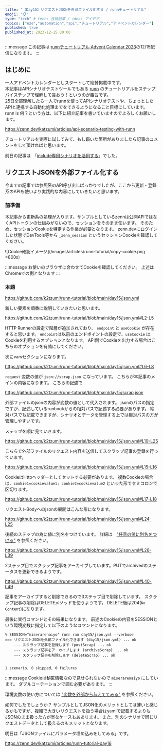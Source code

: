 ```yaml
---
title: "【Day15】リクエストJSONを外部ファイル化する / runnチュートリアル"
emoji: "📋"
type: "tech" # tech: 技術記事 / idea: アイデア
topics: ["e2e","automation","api","チュートリアル","アドベントカレンダー"]
published: true
published_at: 2023-12-15 00:00
---
```


:::message
この記事は [runnチュートリアル Advent Calendar 2023](https://qiita.com/advent-calendar/2023/runn-tutorial)の12/15配信になります。
:::

## はじめに

一人アドベントカレンダーとしスタートして絶賛掲載中です。  
本記事はAPIシナリオテストツールでもある [runn](https://github.com/k1LoW/runn) のチュートリアルをステップバイステップで理解して貰おう！というのが趣旨です。  
25日全部理解したら一人でrunnを使ってAPIシナリオテストや、ちょっとしたAPIと連携する自動化処理までをできるようになること目標にしています。  
runn is 何？という方は、以下に紹介記事を書いていますのでよろしくお願いします。

https://zenn.dev/katzumi/articles/api-scenario-testing-with-runn

チュートリアルを実際に試してみて、もし躓いた箇所がありましたら記事のコメントをして頂ければと思います。

前日の記事は　「[include専用シナリオを活用する](https://zenn.dev/katzumi/articles/runn-tutorial-day14)」でした。

## リクエストJSONを外部ファイル化する

今までの記事では参照系のAPI呼び出しばっかりでしたが、ここから更新・登録系のAPIも使いより実践的な内容にしていきたいと思います。 

### 前準備

本記事から更新系の処理が入ります。サンプルとしているzennは公開APIではなくAPIトークンの仕組みがないので、セッションをそのまま使います。
そのため、セッションCookieを特定する作業が必要となります。
zenn.devにログインした状態でDevTools等から `_zenn_session` というセッションCookieを確認してください。

![Cookie確認イメージ](/images/articles/runn-tutorial/copy-cookie.png =800x)

:::message
お使いのブラウザに合わせてCookieを確認してください。
上述はChromeでの例となります
:::

### 本題

https://github.com/k2tzumi/runn-tutorial/blob/main/day15/json.yml


新しい要素を順番に説明していきたいと思います。

https://github.com/k2tzumi/runn-tutorial/blob/main/day15/json.yml#L2-L5

HTTP Runnerの設定で階層が追加されており、 `endpoint` と `useCookie` が存在すると思います。
`endpoint`は以前のエンドポイントの設定で、`useCookie` はCookieを利用するオプションとなります。
API側でCookieを出力する場合はこちらのオプションを有効にしてください。


次にvarsセクションになります。

https://github.com/k2tzumi/runn-tutorial/blob/main/day15/json.yml#L6-L8

`request` 変数の値が `json://scrap.json` になっています。
こちらが本記事のメインの内容になります。
こちらの記述で

https://github.com/k2tzumi/runn-tutorial/blob/main/day15/scrap.json

外部ファイルのjsonの内容が変数の値として代入されます。
jsonのパスの指定ですが、記述しているrunbookからの相対パスで記述する必要があります。
絶対パスでも記載できますが、シナリオとデータを管理する上では相対パスの方が管理しやすいです。

ステップを順に見ていきます。

https://github.com/k2tzumi/runn-tutorial/blob/main/day15/json.yml#L10-L25

こちらで外部ファイルのリクエスト内容を送信してスクラップ記事の登録を行っています。

https://github.com/k2tzumi/runn-tutorial/blob/main/day15/json.yml#L15-L16

CookieはHttpヘッダーとしてセットする必要があります。
複数Cookieの場合は、`cookie1=cookievalue1; cookie2=cookievalue2` といった形でセミコロンで区切ります。


https://github.com/k2tzumi/runn-tutorial/blob/main/day15/json.yml#L17-L18

リクエストBodyへのjsonの展開はこんな形になります。

https://github.com/k2tzumi/runn-tutorial/blob/main/day15/json.yml#L24-L25

後続のステップの為に値に別名をつけています。
詳細は　["任意の値に別名をつける"](https://zenn.dev/katzumi/articles/runn-tutorial-day10) を参照ください。


https://github.com/k2tzumi/runn-tutorial/blob/main/day15/json.yml#L26-L39

2ステップ目でスクラップ記事をアーカイブしています。PUTでarchivedのステータスを更新できるようです。

https://github.com/k2tzumi/runn-tutorial/blob/main/day15/json.yml#L40-L49

記事をアーカイブすると削除できるので3ステップ目で削除しています。
スクラップ記事の削除はDELETEメソッドを使うようです。
DELETE後は204(`No Content`)になります。

最後に実行コマンドとその結果になります。
前述のCookieの内容をSESSIONという環境変数に指定して以下のようなコマンドになります。

```console
% SESSION="miserarenaiyo" runn run day15/json.yml --verbose 
=== リクエストJSONを外部ファイル化できます (day15/json.yml) ... ok
    --- スクラップ記事を登録します (postScrap) ... ok
    --- スクラップ記事をアーカイブします (archiveScrap) ... ok
    --- スクラップ記事を削除します (deleteScrap) ... ok


1 scenario, 0 skipped, 0 failures
```

:::message
Cookieは秘匿情報なので見せられないので `miserarenaiyo` にしています。
ダブルコーテーションで囲む必要があります。
:::

環境変数の使い方については ["変数を外部から与えててみる"](https://zenn.dev/katzumi/articles/runn-tutorial-day06) を参照ください。

如何でしたでしょうか？
サンプルとしてJSON化のメリットとしては薄いと感じるかもですが、複雑で大きいリクエストを扱う場合はyamlで記載するよりもJSONのまま扱った方が楽なケースもああります。
また、別のシナリオで同じリクエストデータとして扱えるのもメリットとなります。


明日は「JSONファイルにパラメータ埋め込みをしてみる」です。

https://zenn.dev/katzumi/articles/runn-tutorial-day16